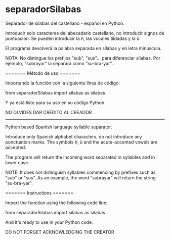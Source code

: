 # separadorSilabas

Separador de sílabas del castellano - español en Python. 

Introducir solo caracteres del abecedario castellano, no introducir signos de puntuación. 
Se pueden introducir la ñ, las vocales tildadas y la ü.

El programa devolverá la palabra separada en sílabas y en letra minúscula.

NOTA: No distingue los prefijos "sub", "sus"... para diferenciar sílabas. 
Por ejemplo, "subrayar" la separará como "su-bra-yar".

======= Método de uso =======

Importando la función con la siguiente línea de código:

from separadorSilabas import silabas as silabas

Y ya está listo para su uso en su código Python.

NO OLVIDES DAR CRÉDITO AL CREADOR

-------------------------------------------------------------------------------------------------

Python based Spanish language syllable separator.

Introduce only Spanish alphabet characters, do not introduce any punctuation marks.
The symbols ñ, ü and the acute-accented vowels are accepted.

The program will return the incoming word separated in syllables and in lower case. 

NOTE: It does not distinguish syllables commencing by prefixes such as "sub" or "sus".
As an example, the word "subrayar" will return the string "su-bra-yar".

======= Instructions =======

Import the function using the following code line:

from separadorSilabas import silabas as silabas

And it's ready to use in your Python code.

DO NOT FORGET ACKNOWLEDGING THE CREATOR
